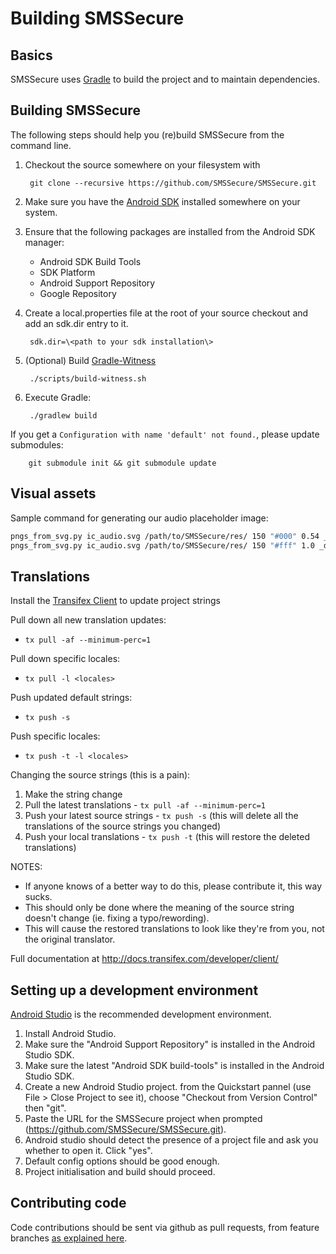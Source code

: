 Building SMSSecure
==================

Basics
------

SMSSecure uses [Gradle](http://gradle.org) to build the project and to maintain
dependencies.

Building SMSSecure
------------------

The following steps should help you (re)build SMSSecure from the command line.

1. Checkout the source somewhere on your filesystem with

        git clone --recursive https://github.com/SMSSecure/SMSSecure.git

2. Make sure you have the [Android SDK](https://developer.android.com/sdk/index.html) installed somewhere on your system.
3. Ensure that the following packages are installed from the Android SDK manager:
    * Android SDK Build Tools
    * SDK Platform
    * Android Support Repository
    * Google Repository
4. Create a local.properties file at the root of your source checkout and add an sdk.dir entry to it.

        sdk.dir=\<path to your sdk installation\>

5. (Optional) Build [Gradle-Witness](https://github.com/WhisperSystems/gradle-witness)

        ./scripts/build-witness.sh

6. Execute Gradle:

        ./gradlew build

If you get a `Configuration with name 'default' not found.`, please update submodules:

        git submodule init && git submodule update

Visual assets
-------------

Sample command for generating our audio placeholder image:

```bash
pngs_from_svg.py ic_audio.svg /path/to/SMSSecure/res/ 150 "#000" 0.54 _light
pngs_from_svg.py ic_audio.svg /path/to/SMSSecure/res/ 150 "#fff" 1.0 _dark
```


Translations
------------

Install the [Transifex Client](http://docs.transifex.com/developer/client/setup) to update project strings

Pull down all new translation updates:
 - `tx pull -af --minimum-perc=1`

Pull down specific locales:
 - `tx pull -l <locales>`

Push updated default strings:
 - `tx push -s`

Push specific locales:
 - `tx push -t -l <locales>`

Changing the source strings (this is a pain):
 1. Make the string change
 2. Pull the latest translations - `tx pull -af --minimum-perc=1`
 3. Push your latest source strings - `tx push -s` (this will delete all the translations of the source strings you changed)
 4. Push your local translations - `tx push -t` (this will restore the deleted translations)

 NOTES:
   - If anyone knows of a better way to do this, please contribute it, this way sucks.
   - This should only be done where the meaning of the source string doesn't change (ie. fixing a typo/rewording).
   - This will cause the restored translations to look like they're from you, not the original translator.


Full documentation at <http://docs.transifex.com/developer/client/>

Setting up a development environment
------------------------------------

[Android Studio](https://developer.android.com/sdk/installing/studio.html) is the recommended development environment.

1. Install Android Studio.
2. Make sure the "Android Support Repository" is installed in the Android Studio SDK.
3. Make sure the latest "Android SDK build-tools" is installed in the Android Studio SDK.
4. Create a new Android Studio project. from the Quickstart pannel (use File > Close Project to see it), choose "Checkout from Version Control" then "git".
5. Paste the URL for the SMSSecure project when prompted (https://github.com/SMSSecure/SMSSecure.git).
6. Android studio should detect the presence of a project file and ask you whether to open it. Click "yes".
7. Default config options should be good enough.
8. Project initialisation and build should proceed.

Contributing code
-----------------

Code contributions should be sent via github as pull requests, from feature branches [as explained here](https://help.github.com/articles/using-pull-requests).
